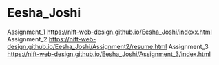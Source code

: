 # Eesha_Joshi 
Assignment_1
https://nift-web-design.github.io/Eesha_Joshi/indexx.html
Assignment_2
https://nift-web-design.github.io/Eesha_Joshi/Assignment2/resume.html
Assignment_3
https://nift-web-design.github.io/Eesha_Joshi/Assignment_3/index.html
